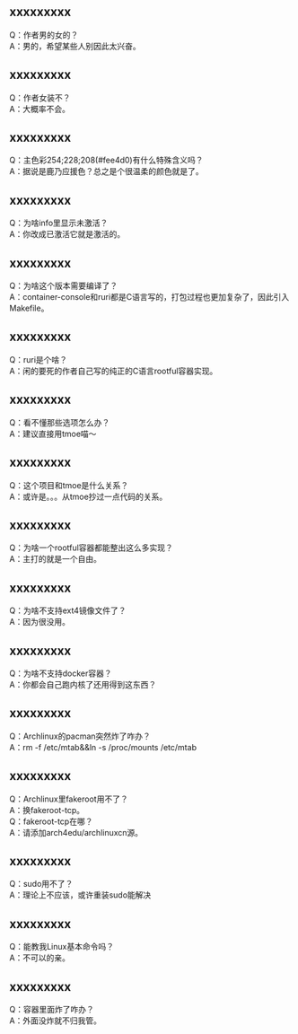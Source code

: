 ## xxxxxxxxx  
Q：作者男的女的？     
A：男的，希望某些人别因此太兴奋。     
## xxxxxxxxx   
Q：作者女装不？     
A：大概率不会。     
## xxxxxxxxx   
Q：主色彩254;228;208(#fee4d0)有什么特殊含义吗？     
A：据说是鹿乃应援色？总之是个很温柔的颜色就是了。     
## xxxxxxxxx  
Q：为啥info里显示未激活？      
A：你改成已激活它就是激活的。      
## xxxxxxxxx   
Q：为啥这个版本需要编译了？     
A：container-console和ruri都是C语言写的，打包过程也更加复杂了，因此引入Makefile。     
## xxxxxxxxx   
Q：ruri是个啥？     
A：闲的要死的作者自己写的纯正的C语言rootful容器实现。     
## xxxxxxxxx   
Q：看不懂那些选项怎么办？     
A：建议直接用tmoe喵～     
## xxxxxxxxx   
Q：这个项目和tmoe是什么关系？     
A：或许是。。。从tmoe抄过一点代码的关系。     
## xxxxxxxxx   
Q：为啥一个rootful容器都能整出这么多实现？     
A：主打的就是一个自由。     
## xxxxxxxxx   
Q：为啥不支持ext4镜像文件了？     
A：因为很没用。     
## xxxxxxxxx   
Q：为啥不支持docker容器？     
A：你都会自己跑内核了还用得到这东西？     
## xxxxxxxxx   
Q：Archlinux的pacman突然炸了咋办？     
A：rm -f /etc/mtab&&ln -s /proc/mounts /etc/mtab     
## xxxxxxxxx   
Q：Archlinux里fakeroot用不了？     
A：换fakeroot-tcp。     
Q：fakeroot-tcp在哪？     
A：请添加arch4edu/archlinuxcn源。     
## xxxxxxxxx   
Q：sudo用不了？     
A：理论上不应该，或许重装sudo能解决     
## xxxxxxxxx   
Q：能教我Linux基本命令吗？     
A：不可以的亲。     
## xxxxxxxxx   
Q：容器里面炸了咋办？     
A：外面没炸就不归我管。     